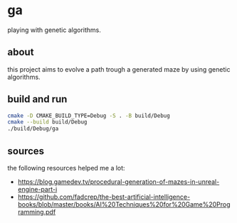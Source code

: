 # ga

playing with genetic algorithms.

## about

this project aims to evolve a path trough a generated maze by using genetic algorithms.

## build and run

```bash
cmake -D CMAKE_BUILD_TYPE=Debug -S . -B build/Debug
cmake --build build/Debug
./build/Debug/ga
```

## sources

the following resources helped me a lot:

- https://blog.gamedev.tv/procedural-generation-of-mazes-in-unreal-engine-part-i
- https://github.com/fadcrep/the-best-artificial-intelligence-books/blob/master/books/AI%20Techniques%20for%20Game%20Programming.pdf
